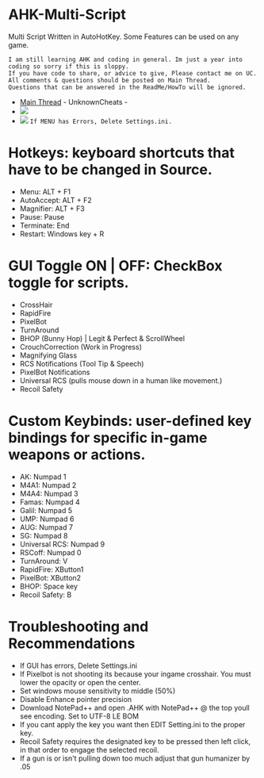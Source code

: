 # AHK-Multi-Script
Multi Script Written in AutoHotKey.
Some Features can be used on any game.
 ```
I am still learning AHK and coding in general. Im just a year into coding so sorry if this is sloppy.
If you have code to share, or advice to give, Please contact me on UC.
All comments & questions should be posted on Main Thread.
Questions that can be answered in the ReadMe/HowTo will be ignored.
```

* [Main Thread](https://www.unknowncheats.me/forum/counter-strike-2-releases/605440-ahk-multiscript-peans-rcs.html) - UnknownCheats -
* ![](https://i.imgur.com/ExUlp4f.png)
* ![](https://imgur.com/tN9YTre)
``If MENU has Errors, Delete Settings.ini.``
# Hotkeys: keyboard shortcuts that have to be changed in Source.
* Menu: ALT + F1
* AutoAccept: ALT + F2
* Magnifier: ALT + F3
* Pause: Pause 
* Terminate: End 
* Restart: Windows key + R

# GUI Toggle ON | OFF: CheckBox toggle for scripts.
* CrossHair
* RapidFire
* PixelBot 
* TurnAround
* BHOP (Bunny Hop) | Legit & Perfect & ScrollWheel
* CrouchCorrection (Work in Progress)
* Magnifying Glass
* RCS Notifications (Tool Tip & Speech)
* PixelBot Notifications
* Universal RCS (pulls mouse down in a human like movement.)
* Recoil Safety 

# Custom Keybinds: user-defined key bindings for specific in-game weapons or actions.
* AK: Numpad 1
* M4A1: Numpad 2
* M4A4: Numpad 3
* Famas: Numpad 4
* Galil: Numpad 5
* UMP: Numpad 6
* AUG: Numpad 7
* SG: Numpad 8
* Universal RCS: Numpad 9
* RSCoff: Numpad 0
* TurnAround: V 
* RapidFire: XButton1
* PixelBot: XButton2
* BHOP: Space key
* Recoil Safety: B


# Troubleshooting and Recommendations 
* If GUI has errors, Delete Settings.ini
* If Pixelbot is not shooting its because your ingame crosshair. You must lower the opacity or open the center.
* Set windows mouse sensitivity to middle (50%)
* Disable Enhance pointer precision
* Download NotePad++ and open .AHK with NotePad++ @ the top youll see encoding. Set to UTF-8 LE BOM
* If you cant apply the key you want then EDIT Setting.ini to the proper key.
* Recoil Safety requires the designated key to be pressed then left click, in that order to engage the selected recoil.
* If a gun is or isn't pulling down too much adjust that gun humanizer by .05
